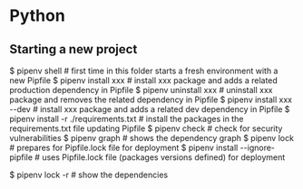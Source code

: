 # Python

## Starting a new project

$ pipenv shell                         # first time in this folder starts a fresh environment with a new Pipfile
$ pipenv install xxx                   # install xxx package and adds a related production dependency in Pipfile
$ pipenv uninstall xxx                 # uninstall xxx package and removes the related dependency in Pipfile
$ pipenv install xxx --dev             # install xxx package and adds a related dev dependency in Pipfile
$ pipenv install -r ./requirements.txt # install the packages in the requirements.txt file updating Pipfile
$ pipenv check                         # check for security vulnerabilities
$ pipenv graph                         # shows the dependency graph
$ pipenv lock                          # prepares for Pipfile.lock file for deployment
$ pipenv install --ignore-pipfile      # uses Pipfile.lock file (packages versions defined) for deployment

$ pipenv lock -r # show the dependencies
